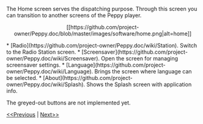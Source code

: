 The Home screen serves the dispatching purpose. Through this screen you can transition to another screens of the Peppy player.
<p align="center">
[[https://github.com/project-owner/Peppy.doc/blob/master/images/software/home.png|alt=home]]
</p>
* [Radio](https://github.com/project-owner/Peppy.doc/wiki/Station). Switch to the Radio Station screen.
* [Screensaver](https://github.com/project-owner/Peppy.doc/wiki/Screensaver). Open the screen for managing screensaver settings.
* [Language](https://github.com/project-owner/Peppy.doc/wiki/Language). Brings the screen where language can be selected.
* [About](https://github.com/project-owner/Peppy.doc/wiki/Splash). Shows the Splash screen with application info.

The greyed-out buttons are not implemented yet.

[<<Previous](https://github.com/project-owner/Peppy.doc/wiki/About) | [Next>>](https://github.com/project-owner/Peppy.doc/wiki/Station)